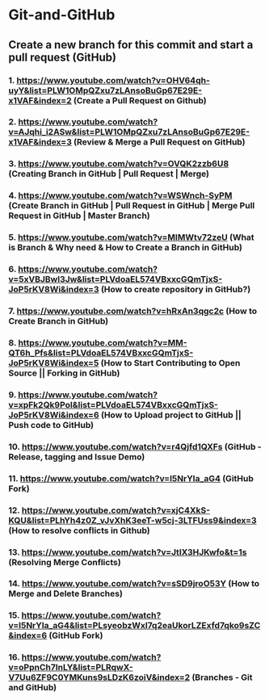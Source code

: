 # Git-and-GitHub


##  Create a new branch for this commit and start a pull request (GitHub)


### 1. https://www.youtube.com/watch?v=OHV64qh-uyY&list=PLW1OMpQZxu7zLAnsoBuGp67E29E-x1VAF&index=2 (Create a Pull Request on Github)

### 2. https://www.youtube.com/watch?v=AJqhi_i2ASw&list=PLW1OMpQZxu7zLAnsoBuGp67E29E-x1VAF&index=3 (Review & Merge a Pull Request on GitHub)

### 3. https://www.youtube.com/watch?v=OVQK2zzb6U8 (Creating Branch in GitHub | Pull Request | Merge)

### 4. https://www.youtube.com/watch?v=WSWnch-SyPM (Create Branch in GitHub | Pull Request in GitHub | Merge Pull Request in GitHub | Master Branch)

### 5. https://www.youtube.com/watch?v=MIMWtv72zeU (What is Branch & Why need & How to Create a Branch in GitHub)

### 6. https://www.youtube.com/watch?v=5xVBJBwl3Jw&list=PLVdoaEL574VBxxcGQmTjxS-JoP5rKV8Wi&index=3 (How to create repository in GitHub?)

### 7. https://www.youtube.com/watch?v=hRxAn3qgc2c (How to Create Branch in GitHub)

### 8. https://www.youtube.com/watch?v=MM-QT6h_Pfs&list=PLVdoaEL574VBxxcGQmTjxS-JoP5rKV8Wi&index=5 (How to Start Contributing to Open Source || Forking in GitHub)

### 9. https://www.youtube.com/watch?v=xpFk2Qk9PoI&list=PLVdoaEL574VBxxcGQmTjxS-JoP5rKV8Wi&index=6 (How to Upload project to GitHub || Push code to GitHub)

### 10. https://www.youtube.com/watch?v=r4Qjfd1QXFs (GitHub - Release, tagging and Issue Demo)

### 11. https://www.youtube.com/watch?v=l5NrYIa_aG4 (GitHub Fork)

### 12. https://www.youtube.com/watch?v=xjC4XkS-KQU&list=PLhYh4z0Z_vJvXhK3eeT-w5cj-3LTFUss9&index=3 (How to resolve conflicts in Github)

### 13. https://www.youtube.com/watch?v=JtIX3HJKwfo&t=1s (Resolving Merge Conflicts)

### 14. https://www.youtube.com/watch?v=sSD9jroO53Y (How to Merge and Delete Branches)

### 15. https://www.youtube.com/watch?v=l5NrYIa_aG4&list=PLsyeobzWxl7q2eaUkorLZExfd7qko9sZC&index=6 (GitHub Fork)

### 16. https://www.youtube.com/watch?v=oPpnCh7InLY&list=PLRqwX-V7Uu6ZF9C0YMKuns9sLDzK6zoiV&index=2 (Branches - Git and GitHub)




